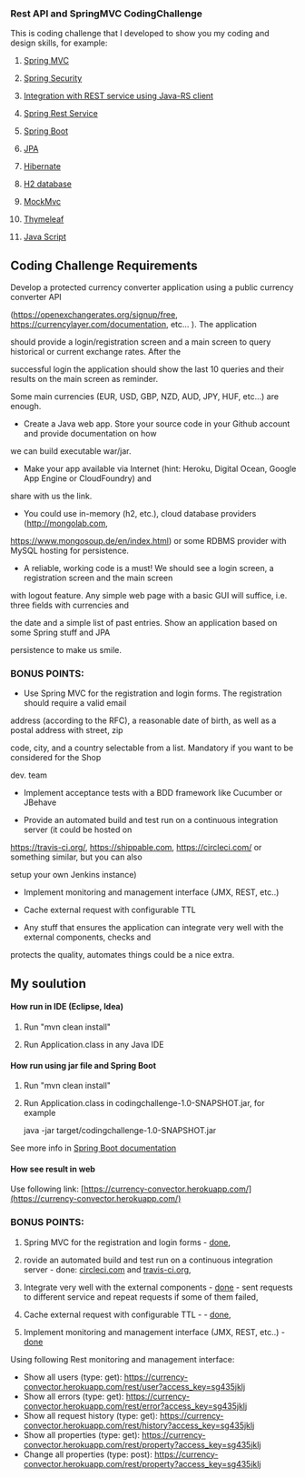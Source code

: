 ### Rest API and SpringMVC CodingChallenge

This is coding challenge that I developed to show you my coding and design skills, for example:

1. [Spring MVC](https://github.com/Vedenin/RestAndSpringMVC-CodingChallenge/tree/master/src/main/java/com/github/vedenin/codingchallenge/mvc)

2. [Spring Security](https://github.com/Vedenin/RestAndSpringMVC-CodingChallenge/blob/master/src/main/java/com/github/vedenin/codingchallenge/mvc/security/SpringSecurityConfiguration.java)

3. [Integration with REST service using Java-RS client](https://github.com/Vedenin/RestAndSpringMVC-CodingChallenge/tree/master/src/main/java/com/github/vedenin/codingchallenge/restclient)

4. [Spring Rest Service](https://github.com/Vedenin/RestAndSpringMVC-CodingChallenge/blob/master/src/main/java/com/github/vedenin/codingchallenge/mvc/controler/MainRestController.java) 

5. [Spring Boot](https://github.com/Vedenin/RestAndSpringMVC-CodingChallenge/blob/master/src/main/java/com/github/vedenin/codingchallenge/Application.java)

6. [JPA](https://github.com/Vedenin/RestAndSpringMVC-CodingChallenge/tree/master/src/main/java/com/github/vedenin/codingchallenge/persistence)

6. [Hibernate](https://github.com/Vedenin/RestAndSpringMVC-CodingChallenge/tree/master/src/main/java/com/github/vedenin/codingchallenge/persistence)  

7. [H2 database](https://github.com/Vedenin/RestAndSpringMVC-CodingChallenge/tree/master/src/main/java/com/github/vedenin/codingchallenge/persistence)  

8. [MockMvc](https://github.com/Vedenin/RestAndSpringMVC-CodingChallenge/tree/master/src/test/java/com.github.vedenin.codingchallenge)

9. [Thymeleaf](https://github.com/Vedenin/RestAndSpringMVC-CodingChallenge/tree/master/src/main/resources/templates)

10. [Java Script](https://github.com/Vedenin/RestAndSpringMVC-CodingChallenge/tree/master/src/main/resources/templates) 

## Coding Challenge Requirements 

Develop a protected currency converter application using a public currency converter API

(https://openexchangerates.org/signup/free, https://currencylayer.com/documentation, etc... ). The application

should provide a login/registration screen and a main screen to query historical or current exchange rates. After the

successful login the application should show the last 10 queries and their results on the main screen as reminder.


Some main currencies (EUR, USD, GBP, NZD, AUD, JPY, HUF, etc...) are enough.


- Create a Java web app. Store your source code in your Github account and provide documentation on how

we can build executable war/jar.


- Make your app available via Internet (hint: Heroku, Digital Ocean, Google App Engine or CloudFoundry) and

share with us the link.


- You could use in-memory (h2, etc.), cloud database providers (http://mongolab.com,

https://www.mongosoup.de/en/index.html) or some RDBMS provider with MySQL hosting for persistence.


- A reliable, working code is a must! We should see a login screen, a registration screen and the main screen

with logout feature. Any simple web page with a basic GUI will suffice, i.e. three fields with currencies and

the date and a simple list of past entries. Show an application based on some Spring stuff and JPA

persistence to make us smile.


### BONUS POINTS:


- Use Spring MVC for the registration and login forms. The registration should require a valid email

address (according to the RFC), a reasonable date of birth, as well as a postal address with street, zip

code, city, and a country selectable from a list. Mandatory if you want to be considered for the Shop

dev. team


- Implement acceptance tests with a BDD framework like Cucumber or JBehave


- Provide an automated build and test run on a continuous integration server (it could be hosted on

https://travis-ci.org/, https://shippable.com, https://circleci.com/ or something similar, but you can also

setup your own Jenkins instance)


- Implement monitoring and management interface (JMX, REST, etc..)


- Cache external request with configurable TTL


- Any stuff that ensures the application can integrate very well with the external components, checks and

protects the quality, automates things could be a nice extra.

## My soulution 

#### How run in IDE (Eclipse, Idea)

1. Run 
     "mvn clean install"
     
2. Run Application.class in any Java IDE

#### How run using jar file and Spring Boot 
1. Run 
     "mvn clean install"
     
2. Run Application.class in codingchallenge-1.0-SNAPSHOT.jar, for example 

   java -jar target/codingchallenge-1.0-SNAPSHOT.jar
    
See more info in [Spring Boot documentation](http://docs.spring.io/spring-boot/docs/current/reference/html/using-boot-running-your-application.html)

#### How see result in web
Use following link: [https://currency-convector.herokuapp.com/](https://currency-convector.herokuapp.com/)

### BONUS POINTS:

1.  Spring MVC for the registration and login forms - [done](https://github.com/Vedenin/RestAndSpringMVC-CodingChallenge/tree/master/src/main/resources/templates),

2. rovide an automated build and test run on a continuous integration server - done: [circleci.com](https://circleci.com/gh/Vedenin/RestAndSpringMVC-CodingChallenge/1) and [travis-ci.org](https://travis-ci.org/Vedenin/RestAndSpringMVC-CodingChallenge),

3. Integrate very well with the external components - [done](https://github.com/Vedenin/RestAndSpringMVC-CodingChallenge/blob/master/src/main/java/com/github/vedenin/codingchallenge/restclient/FaultTolerantRestClient.java) - sent requests to different service and repeat requests if some of them failed,

4. Cache external request with configurable TTL -  - [done](https://github.com/Vedenin/RestAndSpringMVC-CodingChallenge/blob/master/src/main/java/com/github/vedenin/codingchallenge/restclient/FaultTolerantRestClient.java),

5. Implement monitoring and management interface (JMX, REST, etc..) - [done](https://github.com/Vedenin/RestAndSpringMVC-CodingChallenge/blob/master/src/main/java/com/github/vedenin/codingchallenge/mvc/controler/MainRestController.java)

Using following Rest monitoring and management interface:

   - Show all users (type: get): https://currency-convector.herokuapp.com/rest/user?access_key=sg435jklj
   - Show all errors (type: get): https://currency-convector.herokuapp.com/rest/error?access_key=sg435jklj
   - Show all request history (type: get): https://currency-convector.herokuapp.com/rest/history?access_key=sg435jklj
   - Show all properties (type: get): https://currency-convector.herokuapp.com/rest/property?access_key=sg435jklj
   - Change all properties (type: post): https://currency-convector.herokuapp.com/rest/property?access_key=sg435jklj
  
